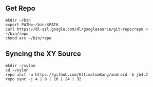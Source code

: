 Get Repo
--------

    mkdir ~/bin
    export PATH=~/bin:$PATH
    curl https://dl-ssl.google.com/dl/googlesource/git-repo/repo > ~/bin/repo
    chmod a+x ~/bin/repo

Syncing the XY Source
---------------------------------------

    mkdir ~/xylon
    cd ~/xylon
    repo init -u https://github.com/UltimatumKang/android -b jb4.2
    repo sync -j 4 | 8 | 16 | 24 | 32
